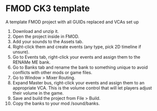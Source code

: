 # FMOD CK3 template
A template FMOD project with all GUIDs replaced and VCAs set up

1. Download and unzip it.
2. Open the project inside in FMOD.
3. Add your sounds to the Assets tab.
4. Right-click them and create events (any type, pick 2D timeline if unsure).
5. Go to Events tab, right-click your events and assign them to the RENAMe ME bank.
6. Go to Banks tab and rename the bank to something unique to avoid conflicts with other mods or game files.
7. Go to Window > Mixer Routing.
8. Expand Master bus, right-click your events and assign them to an appropriate VCA. This is the volume control that will let players adjust their volume in the game.
9. Save and build the project from File > Build.
10. Copy the banks to your mod /sound/banks.
